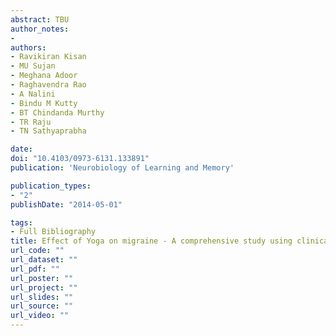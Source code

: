 ```yaml
---
abstract: TBU
author_notes:
- 
authors:
- Ravikiran Kisan
- MU Sujan
- Meghana Adoor
- Raghavendra Rao
- A Nalini
- Bindu M Kutty
- BT Chindanda Murthy
- TR Raju
- TN Sathyaprabha

date: 
doi: "10.4103/0973-6131.133891"
publication: 'Neurobiology of Learning and Memory'

publication_types:
- "2"
publishDate: "2014-05-01"

tags:
- Full Bibliography
title: Effect of Yoga on migraine - A comprehensive study using clinical profile and cardiac autonomic functions
url_code: ""
url_dataset: ""
url_pdf: ""
url_poster: ""
url_project: ""
url_slides: ""
url_source: ""
url_video: ""
---
```

